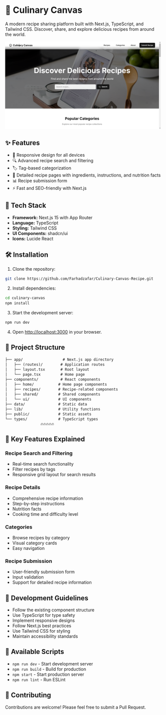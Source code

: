 # 🍳 Culinary Canvas

A modern recipe sharing platform built with Next.js, TypeScript, and Tailwind CSS. Discover, share, and explore delicious recipes from around the world.

![Culinary Canvas](./Screenshot%202024-12-25%20184413.png)

## ✨ Features

- 📱 Responsive design for all devices
- 🔍 Advanced recipe search and filtering
- 🏷️ Tag-based categorization
- 📝 Detailed recipe pages with ingredients, instructions, and nutrition facts
- 📊 Recipe submission form
- ⚡ Fast and SEO-friendly with Next.js

## 🚀 Tech Stack

- **Framework:** Next.js 15 with App Router
- **Language:** TypeScript
- **Styling:** Tailwind CSS
- **UI Components:** shadcn/ui
- **Icons:** Lucide React

## 🛠️ Installation

1. Clone the repository:

```bash
git clone https://github.com/Farhadzafar/Culinary-Canvas-Recipe.git
```

2. Install dependencies:

```bash
cd culinary-canvas
npm install
```

3. Start the development server:

```bash
npm run dev
```

4. Open [http://localhost:3000](http://localhost:3000) in your browser.

## 📁 Project Structure

```
├── app/                  # Next.js app directory
│   ├── (routes)/        # Application routes
│   ├── layout.tsx       # Root layout
│   └── page.tsx         # Home page
├── components/          # React components
│   ├── home/           # Home page components
│   ├── recipes/        # Recipe-related components
│   ├── shared/         # Shared components
│   └── ui/             # UI components
├── data/               # Static data
├── lib/                # Utility functions
├── public/             # Static assets
└── types/              # TypeScript types
                🔥🔥🔥🔥🔥
```

## 🌟 Key Features Explained

### Recipe Search and Filtering

- Real-time search functionality
- Filter recipes by tags
- Responsive grid layout for search results

### Recipe Details

- Comprehensive recipe information
- Step-by-step instructions
- Nutrition facts
- Cooking time and difficulty level

### Categories

- Browse recipes by category
- Visual category cards
- Easy navigation

### Recipe Submission

- User-friendly submission form
- Input validation
- Support for detailed recipe information

## 📝 Development Guidelines

- Follow the existing component structure
- Use TypeScript for type safety
- Implement responsive designs
- Follow Next.js best practices
- Use Tailwind CSS for styling
- Maintain accessibility standards

## 🔧 Available Scripts

- `npm run dev` - Start development server
- `npm run build` - Build for production
- `npm start` - Start production server
- `npm run lint` - Run ESLint

## 🤝 Contributing

Contributions are welcome! Please feel free to submit a Pull Request.
